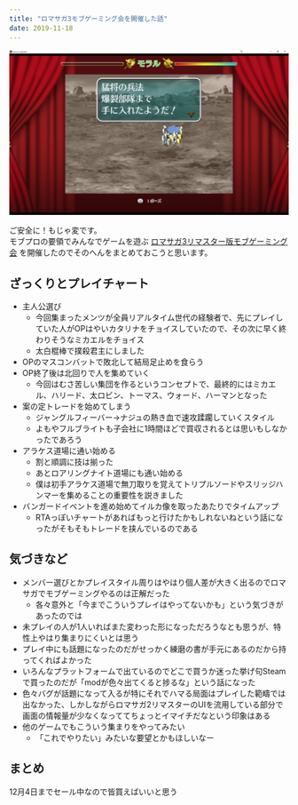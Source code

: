 ```yaml
---
title: "ロマサガ3モブゲーミング会を開催した話"
date: 2019-11-18
---
```


![爆裂部隊](/images/rs3.jpg)

ご安全に！もじゃ変です。  
モブプロの要領でみんなでゲームを遊ぶ [ロマサガ3リマスター版モブゲーミング会](https://saga-daitokai.connpass.com/event/147235/) を開催したのでそのへんをまとめておこうと思います。

## ざっくりとプレイチャート

* 主人公選び
  * 今回集まったメンツが全員リアルタイム世代の経験者で、先にプレイしていた人がOPはやいカタリナをチョイスしていたので、その次に早く終わりそうなミカエルをチョイス
  * 太白棍棒で撲殺君主にしました
* OPのマスコンバットで敗北して結局足止めを食らう
* OP終了後は北回りで人を集めていく
  * 今回はむさ苦しい集団を作るというコンセプトで、最終的にはミカエル、ハリード、太ロビン、トーマス、ウォード、ハーマンとなった
* 案の定トレードを始めてしまう
  * ジャングルフィーバー→ナジュの熱き血で速攻蹂躙していくスタイル
  * よもやフルブライトも子会社に1時間ほどで買収されるとは思いもしなかったであろう
* アラケス道場に通い始める
  * 割と順調に技は揃った
  * あとロアリングナイト道場にも通い始める
  * 僕は初手アラケス道場で無刀取りを覚えてトリプルソードやスリッジハンマーを集めることの重要性を説きました
* バンガードイベントを進め始めてイルカ像を取ったあたりでタイムアップ
  * RTAっぽいチャートがあればもっと行けたかもしれないねという話になったがそもそもトレードを挟んでいるのである

## 気づきなど

* メンバー選びとかプレイスタイル周りはやはり個人差が大きく出るのでロマサガでモブゲーミングやるのは正解だった
  * 各々意外と「今までこういうプレイはやってないかも」という気づきがあったのでは
* 未プレイの人が1人いればまた変わった形になっただろうなとも思うが、特性上やはり集まりにくいとは思う
* プレイ中にも話題になったのだがせっかく練磨の書が手元にあるのだから持ってくればよかった
* いろんなプラットフォームで出ているのでどこで買うか迷った挙げ句Steamで買ったのだが「modが色々出てくると捗るな」という話になった
* 色々バグが話題になって入るが特にそれでハマる局面はプレイした範疇では出なかった、しかしながらロマサガ2リマスターのUIを流用している部分で画面の情報量が少なくなっててちょっとイマイチだなという印象はある
* 他のゲームでもこういう集まりをやってみたい
  * 「これでやりたい」みたいな要望とかもほしいなー

## まとめ

12月4日までセール中なので皆買えばいいと思う
